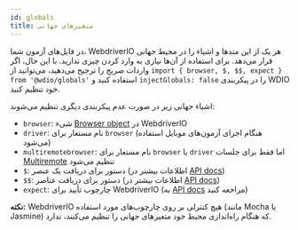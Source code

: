 ```yaml
---
id: globals
title: متغیرهای جهانی
---
```


در فایل‌های آزمون شما، WebdriverIO هر یک از این متدها و اشیاء را در محیط جهانی قرار می‌دهد. برای استفاده از آن‌ها نیازی به وارد کردن چیزی ندارید. با این حال، اگر واردات صریح را ترجیح می‌دهید، می‌توانید از `import { browser, $, $$, expect } from '@wdio/globals'` استفاده کنید و `injectGlobals: false` را در پیکربندی WDIO خود تنظیم کنید.

اشیاء جهانی زیر در صورت عدم پیکربندی دیگری تنظیم می‌شوند:

- `browser`: شیء [Browser object](https://webdriver.io/docs/api/browser) در WebdriverIO
- `driver`: نام مستعار برای `browser` (هنگام اجرای آزمون‌های موبایل استفاده می‌شود)
- `multiremotebrowser`: نام مستعار برای `browser` یا `driver` اما فقط برای جلسات [Multiremote](/docs/multiremote) تنظیم می‌شود
- `$`: دستور برای دریافت یک عنصر (اطلاعات بیشتر در [API docs](/docs/api/browser/$))
- `$$`: دستور برای دریافت عناصر (اطلاعات بیشتر در [API docs](/docs/api/browser/$$))
- `expect`: چارچوب تأیید برای WebdriverIO (به [API docs](/docs/api/expect-webdriverio) مراجعه کنید)

__نکته:__ WebdriverIO هیچ کنترلی بر روی چارچوب‌های مورد استفاده (مانند Mocha یا Jasmine) که هنگام راه‌اندازی محیط خود متغیرهای جهانی را تنظیم می‌کنند، ندارد.